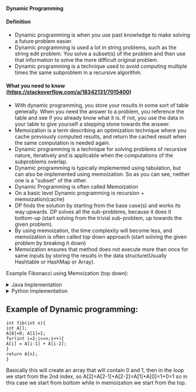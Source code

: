 #### Dynamic Programming
#### Definition
- Dynamic programming is when you use past knowledge to make solving a future problem easier.
- Dynamic programming is used a lot in string problems, such as the string edit problem. You solve a subset(s) of the problem and then use that information to solve the more difficult original problem.
- Dynamic programming is a technique used to avoid computing multiple times the same subproblem in a recursive algorithm.
#### What you need to know (https://stackoverflow.com/a/18342131/7015400)
- With dynamic programming, you store your results in some sort of table generally. When you need the answer to a problem, you reference the table and see if you already know what it is. If not, you use the data in your table to give yourself a stepping stone towards the answer.
- Memoization is a term describing an optimization technique where you cache previously computed results, and return the cached result when the same computation is needed again.
- Dynamic programming is a technique for solving problems of recursive nature, iteratively and is applicable when the computations of the subproblems overlap.
- Dynamic programming is typically implemented using tabulation, but can also be implemented using memoization. So as you can see, neither one is a "subset" of the other.
- Dynamic Programming is often called Memoization
- On a basic level Dynamic programming is recursion + memoization(cache)
- DP finds the solution by starting from the base case(s) and works its way upwards. DP solves all the sub-problems, because it does it bottom-up (start solving from the trivial sub-problem, up towards the given problem).
- By using memoization, the time complexity will become less, and memoization is often called top down approach (start solving the given problem by breaking it down)
- Memoization ensures that method does not execute more than once for same inputs by storing the results in the data structure(Usually Hashtable or HashMap or Array).

Example Fibonacci using Memoization (top down):

<details>
<summary> Java Implementation</summary>

```java
public class FibonacciMemoizationAlgorithm {
 
 private Map<Integer, Integer> memoizeTable = new HashMap<>(); // O(1)
 
 // Fibonacci with Memoization
 public int fibonacciMemoize(int n){
 
 if( n == 0 ) return 0;
 if( n == 1 ) return 1;
 
 if( this.memoizeTable.containsKey(n) ) 
 {
 System.out.println("Getting value from computed result for "+n);
 return this.memoizeTable.get(n);
 }
 
 int result = fibonacciMemoize(n-1)+ fibonacciMemoize(n-2);
 
 System.out.println("Putting result in cache for "+n);
 this.memoizeTable.put(n, result);
 
 return result;
 
 }
 
 // Fibonacci without Memoization
 public int fibonacci(int n){
 
 if( n == 0 ) return 0;
 if( n == 1 ) return 1;
 
 System.out.println("Calculating fibonacci number for: "+n);
 return (fibonacci(n-1) + fibonacci(n-2)); 
 }
 
 public static void main(String[] args) {
 
 FibonacciMemoizationAlgorithm fibonacciAlgorithm = new FibonacciMemoizationAlgorithm();
 System.out.println("Fibonacci value for n=5:  "+fibonacciAlgorithm.fibonacciMemoize(5));
 
 }
}
 ```

</details>

<details>
<summary> Python Implementation </summary>

```python
class FibonacciMemoizationAlgorithm:
    def __init__(self):
        self.memoize_table = {}  # O(1)

    def fibonacci_memoize(self, n):
        if n == 0:
            return 0
        if n == 1:
            return 1

        if n in self.memoize_table:
            print(f"Getting value from computed result for {n}")
            return self.memoize_table[n]

        result = self.fibonacci_memoize(n - 1) + self.fibonacci_memoize(n - 2)

        print(f"Putting result in cache for {n}")
        self.memoize_table[n] = result

        return result

fib = FibonacciMemoizationAlgorithm()
result = fib.fibonacci_memoize(10)
print(f"Fibonacci(10) = {result}")
```
</details>

## Example of Dynamic programming:

```
int fib(int n){
int A[];
A[0]=0; A[1]=1;
for(int i=2;i<=n;i++){
A[i] = A[i-1] + A[i-2];
}
return A[n];
}
```
Basically this will create an array that will contain 0 and 1, then in the loop we start from the 2nd index, so A[2]=A[2-1]+A[2-2]=A[1]+A[0]=1+0=1 so in this case we start from bottom while in memoization we start from the top.